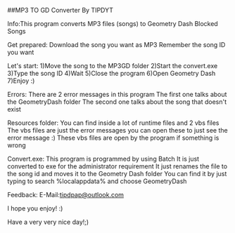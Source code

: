 ##MP3 TO GD Converter By TIPDYT

Info:This program converts MP3 files (songs) to Geometry Dash Blocked Songs

Get prepared:
Download the song you want as MP3
Remember the song ID you want

Let's start:
1)Move the song to the MP3GD folder
2)Start the convert.exe
3)Type the song ID
4)Wait
5)Close the program
6)Open Geometry Dash
7)Enjoy :)

Errors:
There are 2 error messages in this program
The first one talks about the GeometryDash folder
The second one talks about the song that doesn't exist

Resources folder:
You can find inside a lot of runtime files and 2 vbs files
The vbs files are just the error messages you can open these to just see the error message :)
These vbs files are open by the program if something is wrong

Convert.exe:
This program is programmed by using Batch
It is just converted to exe for the administrator requirement
It just renames the file to the song id and moves it to the Geometry Dash folder
You can find it by just typing to search %localappdata% and choose GeometryDash

Feedback:
E-Mail:tipdpap@outlook.com

I hope you enjoy! :)

Have a very very nice day!;)

